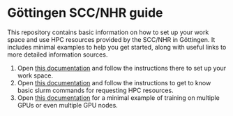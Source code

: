 # Göttingen SCC/NHR guide
This repository contains basic information on how to set up your work space and use HPC resources provided by the SCC/NHR in Göttingen. It includes minimal examples to help you get started, along with useful links to more detailed information sources.

1. Open [this documentation](1_setup/setup_doc.md) and follow the instructions there to set up your work space.
2. Open [this documentation](2_request_resources/request_resources_doc.md) and follow the instructions to get to know basic slurm commands for requesting HPC resources.
3. Open [this documentation](3_distributed_training/distributed_training.md) for a minimal example of training on multiple GPUs or even multiple GPU nodes.
